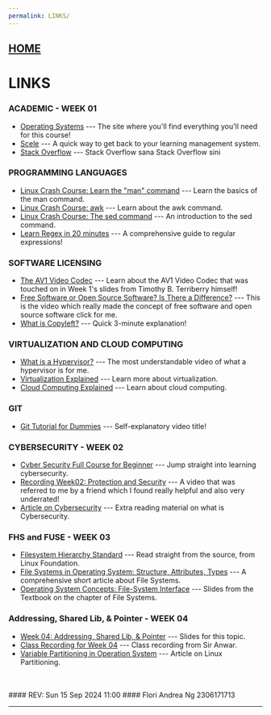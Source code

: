 ```yaml
---
permalink: LINKS/
---
```


## [HOME](../)

# LINKS

### ACADEMIC - WEEK 01
* [Operating Systems](https://os.vlsm.org/) ---
  The site where you'll find everything you'll need for this course!
* [Scele](https://scele.cs.ui.ac.id/) ---
  A quick way to get back to your learning management system.
* [Stack Overflow](https://stackoverflow.com/) ---
  Stack Overflow sana Stack Overflow sini
  
### PROGRAMMING LANGUAGES
* [Linux Crash Course: Learn the "man" command](https://youtu.be/7BG-Devm7sA?si=2CWh7JXeHqfdGzLY) ---
  Learn the basics of the man command.
* [Linux Crash Course: awk](https://youtu.be/oPEnvuj9QrI?si=5UueTkolz_2UqzKf) ---
  Learn about the awk command.
* [Linux Crash Course: The sed command](https://youtu.be/nXLnx8ncZyE?si=oL_ORaGFZOQ6TeYM) ---
  An introduction to the sed command.
* [Learn Regex in 20 minutes](https://youtu.be/rhzKDrUiJVk?si=xYm1ADpYr7CY8iw9) ---
  A comprehensive guide to regular expressions!

### SOFTWARE LICENSING
* [The AV1 Video Codec](https://youtu.be/qubPzBcYCTw?si=4tjaUKjUumP3mB0e) ---
  Learn about the AV1 Video Codec that was touched on in Week 1's slides from Timothy B. Terriberry himself!
* [Free Software or Open Source Software? Is There a Difference?](https://youtu.be/Qyb5KZC7d6s?si=_PPzRO0vf1TktDqa) ---
  This is the video which really made the concept of free software and open source software click for me. 
* [What is Copyleft?](https://youtu.be/6Xky8HTqaZo?si=MOkWW3fUKW2VBs5_) ---
  Quick 3-minute explanation!

### VIRTUALIZATION AND CLOUD COMPUTING
* [What is a Hypervisor?](https://youtu.be/LMAEbB2a50M?si=txovbQswxpCvVkSp) ---
  The most understandable video of what a hypervisor is for me.
* [Virtualization Explained](https://youtu.be/UBVVq-xz5i0?si=PtMNX2qApMFcjTuw) ---
  Learn more about virtualization. 
* [Cloud Computing Explained](https://youtu.be/_a6us8kaq0g?si=sIpkb86NBM_9HqF5) ---
  Learn about cloud computing.

### GIT
* [Git Tutorial for Dummies](https://youtu.be/mJ-qvsxPHpY?si=OSMydLQvuzKUTuVV) ---
  Self-explanatory video title! 

### CYBERSECURITY - WEEK 02
* [Cyber Security Full Course for Beginner](https://youtu.be/U_P23SqJaDc?si=XPewqnlNtayGt-JK) ---
  Jump straight into learning cybersecurity.
* [Recording Week02: Protection and Security](https://www.youtube.com/watch?v=QpmAKN9j2ks) ---
  A video that was referred to me by a friend which I found really helpful and also very underrated!  
* [Article on Cybersecurity](https://www.kaspersky.com/resource-center/definitions/what-is-cyber-security) ---
  Extra reading material on what is Cybersecurity.

### FHS and FUSE - WEEK 03 
* [Filesystem Hierarchy Standard](https://refspecs.linuxfoundation.org/FHS_3.0/fhs-3.0.pdf) ---
  Read straight from the source, from Linux Foundation.
* [File Systems in Operating System: Structure, Attributes, Types](https://www.guru99.com/file-systems-operating-system.html) ---
  A comprehensive short article about File Systems.
* [Operating System Concepts: File-System Interface](https://www.os-book.com/OS10/slide-dir/PPTX-dir/ch13.pptx) ---
  Slides from the Textbook on the chapter of File Systems.

### Addressing, Shared Lib, & Pointer - WEEK 04
* [Week 04: Addressing, Shared Lib, & Pointer](https://docos.vlsm.org/Slides/os04.pdf) ---
  Slides for this topic. 
* [Class Recording for Week 04](https://www.youtube.com/watch?v=uFj7mKNq1t0&feature=youtu.be) ---
  Class recording from Sir Anwar. 
* [Variable Partitioning in Operation System](https://www.geeksforgeeks.org/variable-or-dynamic-partitioning-in-operating-system/) ---
  Article on Linux Partitioning.
 
<br>
<br>
#### REV: Sun 15 Sep 2024 11:00
#### Flori Andrea Ng 2306171713
<hr>
